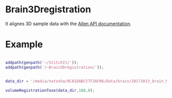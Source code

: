 # Brain3Dregistration
It alignes 3D sample data with the [Allen API documentation](http://help.brain-map.org/display/mouseconnectivity/API).

# Example
```Matlab

addpath(genpath('~/StitchIt/'));
addpath(genpath('/~Brain3Dregistration/'));


data_dir = '/media/natasha/0C81DABC57F3AF06/Data/brain/20171013_brain_MT_2wka/';

volumeRegistrationToxo(data_dir,180,0);
```
